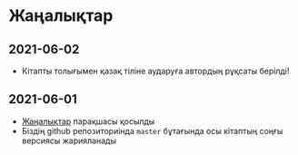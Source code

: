 # Жаңалықтар

## 2021-06-02

* Кітапты толығымен қазақ тіліне аударуға автордың рұқсаты берілді!

## 2021-06-01

* [Жаңалықтар](zhanalyqtar.md) парақшасы қосылды
* Біздің github репозиториінда `master` бұтағында осы кітаптың соңғы версиясы жарияланады

